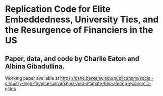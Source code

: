 # Replication Code for Elite Embeddedness, University Ties, and the Resurgence of Financiers in the US

## Paper, data, and code by Charlie Eaton and Albina Gibadullina.

Working paper available at https://cshe.berkeley.edu/publications/social-circuitry-high-finance-universities-and-intimate-ties-among-economic-elites
